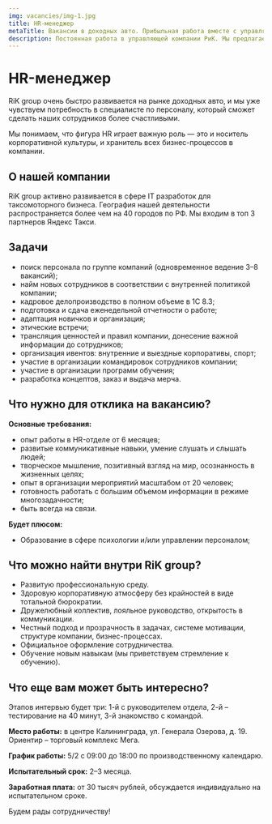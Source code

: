 ```yaml
---
img: vacancies/img-1.jpg
title: HR-менеджер
metaTitle: Вакансии в доходных авто. Прибыльная работа вместе с управляющей компанией РиК
description: Постоянная работа в управляющей компании РиК. Мы предлагаем стабильный заработок, дружелюбный коллектив, официальное оформление, обучение новым навыкам.
---
```


# HR-менеджер

RiK group очень быстро развивается на рынке доходных авто, и мы уже чувствуем потребность в специалисте по персоналу, который сможет сделать наших сотрудников более счастливыми.

Мы понимаем, что фигура HR играет важную роль — это и носитель корпоративной культуры, и хранитель всех бизнес-процессов в компании.

## О нашей компании

RiK group активно развивается в сфере IT разработок для таксомоторного бизнеса. География нашей деятельности распространяется более чем на 40 городов по РФ. Мы входим в топ 3 партнеров Яндекс Такси.

## Задачи

* поиск персонала по группе компаний (одновременное ведение 3–8 вакансий);
* найм новых сотрудников в соответствии с внутренней политикой компании;
* кадровое делопроизводство в полном объеме в 1С 8.3;
* подготовка и сдача еженедельной отчетности о работе;
* адаптация новичков и организация;
* этические встречи;
* трансляция ценностей и правил компании, донесение важной информации до сотрудников;
* организация ивентов: внутренние и выездные корпоративы, спорт;
* участие в организации командировок сотрудников компании;
* участие в организации программ обучения;
* разработка концептов, заказ и выдача мерча.


## Что нужно для отклика на вакансию?

**Основные требования:**

* опыт работы в HR-отделе от 6 месяцев;
* развитые коммуникативные навыки, умение слушать и слышать людей;
* творческое мышление, позитивный взгляд на мир, осознанность в жизненных целях;
* опыт в организации мероприятий масштабом от 20 человек;
* готовность работать с большим объемом информации в режиме многозадачности;
* быть всегда на связи.

**Будет плюсом:**

* Образование в сфере психологии и/или управлении персоналом;

## Что можно найти внутри RiK group?

* Развитую профессиональную среду.
* Здоровую корпоративную атмосферу без крайностей в виде тотальной бюрократии.
* Дружелюбный коллектив, лояльное руководство, открытость в коммуникации.
* Честный подход и прозрачность в задачах, системе мотивации, структуре компании, бизнес-процессах.
* Официальное оформление сотрудничества.
* Обучение новым навыкам (мы приветствуем стремление к обучению).

## Что еще вам может быть интересно?

Этапов интервью будет три: 1-й с руководителем отдела, 2-й – тестирование на 40 минут, 3-й знакомство с командой.

**Место работы:** в центре Калининграда, ул. Генерала Озерова, д. 19. Ориентир – торговый комплекс Мега.

**График работы:** 5/2 с 09:00 до 18:00 по производственному календарю.

**Испытательный срок:** 2–3 месяца.

**Заработная плата:** от 30 тысяч рублей, обсуждается индивидуально на испытательном сроке.

<p class="select">Будем рады сотрудничеству!</p>
